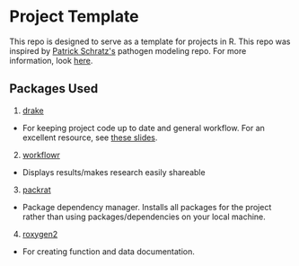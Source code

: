 # Project Template

This repo is designed to serve as a template for projects in R. This repo was inspired by [Patrick Schratz's](https://github.com/pat-s/pathogen-modeling) pathogen modeling repo. For more information, look [here](https://rawcdn.githack.com/johnmorehouse/workflow_template/e8d0993511c78af43c3633e816d598de7e623dc3/docs/example_report.html).


## Packages Used

1. [drake](https://github.com/ropensci/drake)

  - For keeping project code up to date and general workflow. For an excellent resource, see [these slides](https://aedobbyn.github.io/nyc-fires/index.html#1).

2. [workflowr](https://github.com/jdblischak/workflowr)

  - Displays results/makes research easily shareable

3. [packrat](https://github.com/rstudio/packrat)

  - Package dependency manager. Installs all packages for the project rather than using packages/dependencies on your local machine. 

4. [roxygen2](https://github.com/yihui/roxygen2)

  - For creating function and data documentation. 

